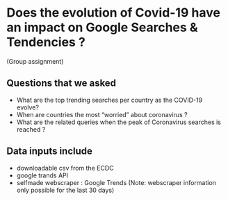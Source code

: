 # Does the evolution of Covid-19 have an impact on Google Searches & Tendencies ?
(Group assignment)

## Questions that we asked
* What are the top trending searches per country as the COVID-19 evolve?
* When are countries the most “worried” about coronavirus ?
* What are the related queries when the peak of Coronavirus searches is reached ?

## Data inputs include 
* downloadable csv from the ECDC
* google trands API
* selfmade webscraper : Google Trends (Note: webscraper information only possible for the last 30 days)
